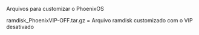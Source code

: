 Arquivos para customizar o PhoenixOS

ramdisk_PhoenixVIP-OFF.tar.gz = Arquivo ramdisk customizado com  o VIP desativado
